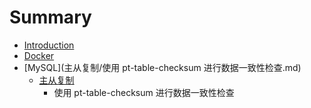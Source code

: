 # Summary

* [Introduction](README.md)
* [Docker](Mesos.md)
* [MySQL](主从复制/使用 pt-table-checksum 进行数据一致性检查.md)
   * [主从复制](mysql/replication/replication.md)
       * 使用 pt-table-checksum 进行数据一致性检查

